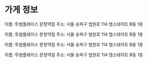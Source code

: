 # 가게 정보

이름: 투썸플레이스 문정역점
주소: 서울 송파구 법원로 114 엠스테이트 B동 1층

이름: 투썸플레이스 문정역점
주소: 서울 송파구 법원로 114 엠스테이트 B동 1층

이름: 투썸플레이스 문정역점
주소: 서울 송파구 법원로 114 엠스테이트 B동 1층

이름: 투썸플레이스 문정역점
주소: 서울 송파구 법원로 114 엠스테이트 B동 1층
